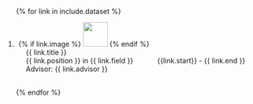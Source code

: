 <div class="educations">
<ol class="afflication">

{% for link in include.dataset %}

<li>
<div class="edu-row">
  <div class="col-sm-3" style="position: relative;padding-left: 5px;">
    {% if link.image %} 
    <img src="{{ link.image }}" class="teaser img-fluid z-depth-1" width="50px">
    {% endif %}
  </div>
  <div class="col-sm-9" style="position: relative;padding-right: 15px;padding-left: 20px;">
      <div class="title">{{ link.title }}</div>
      <div class="details">{{ link.position }} in {{ link.field }} <t style="float:right">{{link.start}} - {{ link.end }}</t></div>
      <div class="advisor">Advisor: {{ link.advisor }}</div>
  </div>

</div>
</li>

<br>

{% endfor %}

</ol>
</div>
